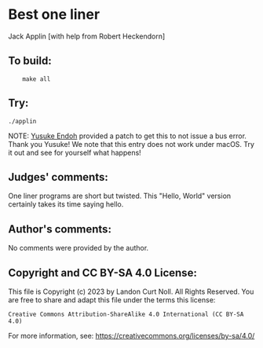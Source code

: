 # Best one liner

Jack Applin [with help from Robert Heckendorn]

## To build:

        make all

## Try:

	./applin


NOTE: [Yusuke Endoh](/winners.html#Yusuke_Endoh) provided a patch to get this to
not issue a bus error. Thank you Yusuke! We note that this entry does not work
under macOS. Try it out and see for yourself what happens!


## Judges' comments:

One liner programs are short but twisted.  This "Hello, World" version
certainly takes its time saying hello.

## Author's comments:

No comments were provided by the author.

## Copyright and CC BY-SA 4.0 License:

This file is Copyright (c) 2023 by Landon Curt Noll.  All Rights Reserved.
You are free to share and adapt this file under the terms this license:

    Creative Commons Attribution-ShareAlike 4.0 International (CC BY-SA 4.0)

For more information, see: https://creativecommons.org/licenses/by-sa/4.0/
